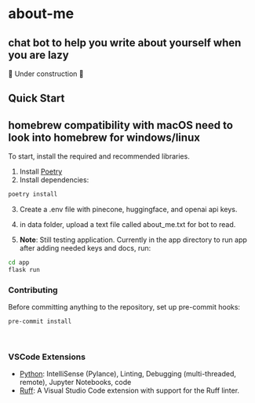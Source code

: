 # about-me
## chat bot to help you write about yourself when you are lazy
🚧 Under construction 🚧

## Quick Start

## homebrew compatibility with macOS need to look into homebrew for windows/linux

To start, install the required and recommended libraries.

1. Install [Poetry](https://python-poetry.org/docs/#installing-with-the-official-installer)
2. Install dependencies:

```bash
poetry install
```
3. Create a .env file with pinecone, huggingface, and openai api keys.
4. in data folder, upload a text file called about_me.txt for bot to read.

5. **Note**: Still testing application. Currently in the app directory to run app after adding needed keys and docs, run:

```bash
cd app
flask run
```

### Contributing

Before committing anything to the repository, set up pre-commit hooks:

```bash
pre-commit install
```
 
### VSCode Extensions

- [Python](https://marketplace.visualstudio.com/items?itemName=ms-python.python): IntelliSense (Pylance), Linting, Debugging (multi-threaded, remote), Jupyter Notebooks, code
- [Ruff](https://marketplace.visualstudio.com/items?itemName=charliermarsh.ruff): A Visual Studio Code extension with support for the Ruff linter.
